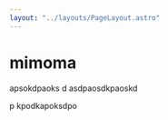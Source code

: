 ```yaml
---
layout: "../layouts/PageLayout.astro"
---
```

# mimoma

apsokdpaoks d
asdpaosdkpaoskd


p
kpodkapoksdpo
